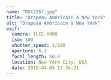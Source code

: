```yaml
---
name: "DSC2357.jpg"
title: "Drapeau Américain à New York"
alt: "Drapeau Américain à New York"
exif:
  camera: ILCE-6000
  iso: 100
  shutter_speed: 1/200
  aperture: 6.3
  focal_length: 50.0
  location: New York City, USA
  date: 2015-04-03 13:34:21
---
```

